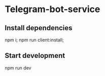 # Telegram-bot-service

## Install dependencies
npm i; npm run client:install;

## Start development
npm run dev
